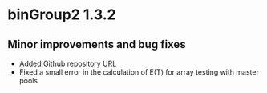 # binGroup2 1.3.2

## Minor improvements and bug fixes

* Added Github repository URL
* Fixed a small error in the calculation of E(T) for array testing with master pools
